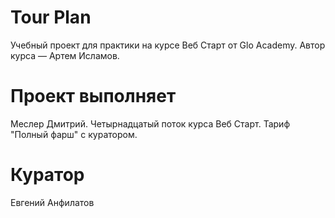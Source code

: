# Tour Plan

Учебный проект для практики на курсе Веб Старт от Glo Academy. Автор курса — Артем Исламов.

# Проект выполняет

Меслер Дмитрий. Четырнадцатый поток курса Веб Старт. Тариф "Полный фарш" с куратором.

# Куратор

Евгений Анфилатов
